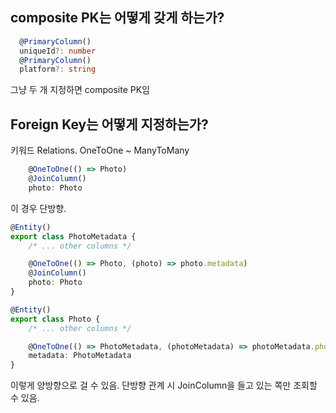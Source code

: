 ## composite PK는 어떻게 갖게 하는가?

```ts
  @PrimaryColumn()
  uniqueId?: number
  @PrimaryColumn()
  platform?: string
```

그냥 두 개 지정하면 composite PK임

## Foreign Key는 어떻게 지정하는가?

키워드 Relations. OneToOne ~ ManyToMany


```ts
    @OneToOne(() => Photo)
    @JoinColumn()
    photo: Photo
```

이 경우 단방향.

```ts
@Entity()
export class PhotoMetadata {
    /* ... other columns */

    @OneToOne(() => Photo, (photo) => photo.metadata)
    @JoinColumn()
    photo: Photo
}

@Entity()
export class Photo {
    /* ... other columns */

    @OneToOne(() => PhotoMetadata, (photoMetadata) => photoMetadata.photo)
    metadata: PhotoMetadata
}
```

이렇게 양방향으로 걸 수 있음. 단방향 관계 시 JoinColumn을 들고 있는 쪽만 조회할 수 있음.

